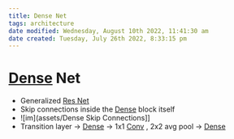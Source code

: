 ```yaml
---
title: Dense Net
tags: architecture
date modified: Wednesday, August 10th 2022, 11:41:30 am
date created: Tuesday, July 26th 2022, 8:33:15 pm
---
```


# [Dense](Dense.md) Net
- Generalized [Res Net](Res%20Net.md)
- Skip connections inside the [Dense](Dense.md) block itself
- ![im](assets/Dense Skip Connections]]
- Transition layer -> [Dense](Dense.md) -> 1x1 [Conv](Conv.md) , 2x2 avg pool -> [Dense](Dense.md)


